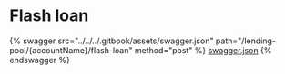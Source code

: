 # Flash loan

{% swagger src="../../../.gitbook/assets/swagger.json" path="/lending-pool/{accountName}/flash-loan" method="post" %}
[swagger.json](../../../.gitbook/assets/swagger.json)
{% endswagger %}
